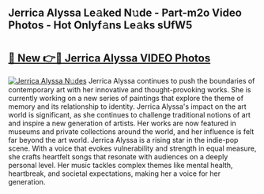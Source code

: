 ## Jerrica Alyssa Le𝚊ked N𝚞de - Part-m2o Video Photos - Hot Onlyf𝚊ns Le𝚊ks sUfW5

# <h2><a href="http://ac12721.deff.icu/?id=Jerrica+Alyssa">🔗 New 👉🔴 Jerrica Alyssa VIDEO Photos</a></h2>

[![Jerrica Alyssa N𝚞des](https://i.imgur.com/rIISA9y.gif)](http://ac12721.deff.icu/?id=Jerrica+Alyssa)
Jerrica Alyssa continues to push the boundaries of contemporary art with her innovative and thought-provoking works. She is currently working on a new series of paintings that explore the theme of memory and its relationship to identity. Jerrica Alyssa's impact on the art world is significant, as she continues to challenge traditional notions of art and inspire a new generation of artists. Her works are now featured in museums and private collections around the world, and her influence is felt far beyond the art world. Jerrica Alyssa is a rising star in the indie-pop scene. With a voice that evokes vulnerability and strength in equal measure, she crafts heartfelt songs that resonate with audiences on a deeply personal level. Her music tackles complex themes like mental health, heartbreak, and societal expectations, making her a voice for her generation.
